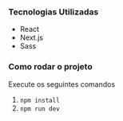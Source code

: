 ### Tecnologias Utilizadas
- React
- Next.js
- Sass

### Como rodar o projeto
Execute os seguintes comandos
1. `npm install`
2. `npm run dev`
